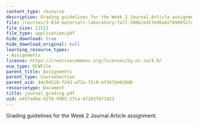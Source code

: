 ```yaml
---
content_type: resource
description: Grading guidelines for the Week 2 Journal Article assignment.
file: /courses/3-014-materials-laboratory-fall-2006/e457ed6a4278990527ca67203f6f1d23_journal_grading.pdf
file_size: 11512
file_type: application/pdf
hide_download: true
hide_download_original: null
learning_resource_types:
- Assignments
license: https://creativecommons.org/licenses/by-nc-sa/4.0/
ocw_type: OCWFile
parent_title: Assignments
parent_type: CourseSection
parent_uid: 44c94210-7243-a72a-f1c8-ef367de020d6
resourcetype: Document
title: journal_grading.pdf
uid: e457ed6a-4278-9905-27ca-67203f6f1d23
---
```

Grading guidelines for the Week 2 Journal Article assignment.